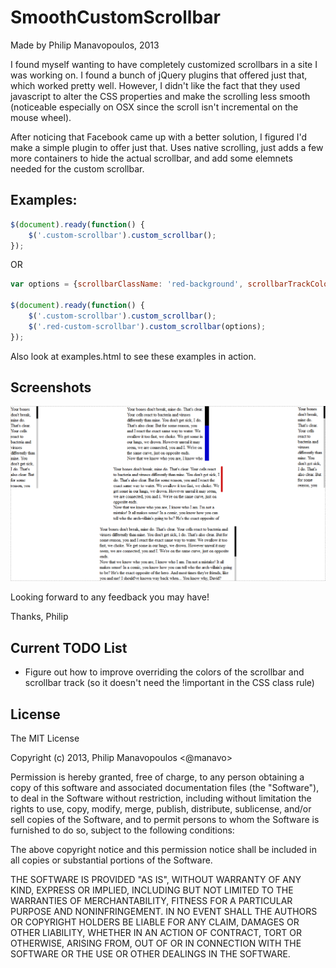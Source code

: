 # SmoothCustomScrollbar

Made by Philip Manavopoulos, 2013

I found myself wanting to have completely customized scrollbars in a site I was working on. I found a bunch of jQuery plugins that offered just that, which worked pretty well. However, I didn't like the fact that they used javascript to alter the CSS properties and make the scrolling less smooth (noticeable especially on OSX since the scroll isn't incremental on the mouse wheel).

After noticing that Facebook came up with a better solution, I figured I'd make a simple plugin to offer just that. Uses native scrolling, just adds a few more containers to hide the actual scrollbar, and add some elemnets needed for the custom scrollbar.

## Examples:

```javascript
$(document).ready(function() {
	$('.custom-scrollbar').custom_scrollbar();
});
```

OR

```javascript
var options = {scrollbarClassName: 'red-background', scrollbarTrackColor: 'transparent'};
			
$(document).ready(function() {
	$('.custom-scrollbar').custom_scrollbar();
	$('.red-custom-scrollbar').custom_scrollbar(options);
});
```

Also look at examples.html to see these examples in action.

## Screenshots

![Examples Screenshot](https://github.com/manavo/SmoothCustomScrollbar/raw/master/screenshot.png "Examples Screenshot")

Looking forward to any feedback you may have!

Thanks,
Philip



## Current TODO List
* Figure out how to improve overriding the colors of the scrollbar and scrollbar track (so it doesn't need the !important in the CSS class rule)

## License

The MIT License

Copyright (c) 2013, Philip Manavopoulos <@manavo>

Permission is hereby granted, free of charge, to any person obtaining a copy of this software and associated documentation files (the "Software"), to deal in the Software without restriction, including without limitation the rights to use, copy, modify, merge, publish, distribute, sublicense, and/or sell copies of the Software, and to permit persons to whom the Software is furnished to do so, subject to the following conditions:

The above copyright notice and this permission notice shall be included in all copies or substantial portions of the Software.

THE SOFTWARE IS PROVIDED "AS IS", WITHOUT WARRANTY OF ANY KIND, EXPRESS OR IMPLIED, INCLUDING BUT NOT LIMITED TO THE WARRANTIES OF MERCHANTABILITY, FITNESS FOR A PARTICULAR PURPOSE AND NONINFRINGEMENT. IN NO EVENT SHALL THE AUTHORS OR COPYRIGHT HOLDERS BE LIABLE FOR ANY CLAIM, DAMAGES OR OTHER LIABILITY, WHETHER IN AN ACTION OF CONTRACT, TORT OR OTHERWISE, ARISING FROM, OUT OF OR IN CONNECTION WITH THE SOFTWARE OR THE USE OR OTHER DEALINGS IN THE SOFTWARE.
